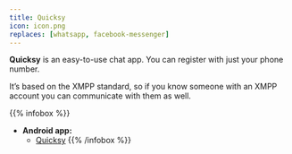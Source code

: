 ```yaml
---
title: Quicksy
icon: icon.png
replaces: [whatsapp, facebook-messenger]
---
```


**Quicksy** is an easy-to-use chat app. You can register with just your phone number.

It’s based on the XMPP standard, so if you know someone with an XMPP account you can communicate with them as well.

{{% infobox %}}
- **Android app:**
    - [Quicksy](https://play.google.com/store/apps/details?id=im.quicksy.client)
{{% /infobox %}}